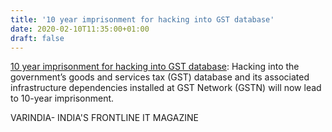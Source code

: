 ```yaml
---
title: '10 year imprisonment for hacking into GST database'
date: 2020-02-10T11:35:00+01:00
draft: false
---
```


[10 year imprisonment for hacking into GST database](https://varindia.com/news/10-year-imprisonment-for-hacking-into-gst-database#.XkEx3Cx-cqM.blogger): Hacking into the government’s goods and services tax (GST) database and its associated infrastructure dependencies installed at GST Network (GSTN) will now lead to 10-year imprisonment.  
  
VARINDIA- INDIA'S FRONTLINE IT MAGAZINE